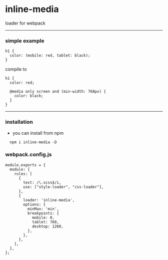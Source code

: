 # inline-media

loader for webpack

---

### simple example

```
h1 {
  color: (mobile: red, tablet: black);
}
```

compile to

```
h1 {
  color: red;

  @media only screen and (min-width: 768px) {
    color: black;
  }
}

```

---

### installation

- you can install from npm

```
  npm i inline-media -D
```

### webpack.config.js

```
module.exports = {
  module: {
    rules: [
      {
        test: /\.scss$/i,
        use: ["style-loader", "css-loader"],
      },
      {
        loader: 'inline-media',
        options: {
          minMax: 'min',
          breakpoints: {
            mobile: 0,
            tablet: 768,
            desktop: 1260,
          },
        },
      },
    ],
  },
};
```
